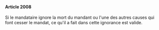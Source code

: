 #### Article 2008

Si le mandataire ignore la mort du mandant ou l'une des autres causes qui font cesser le mandat, ce qu'il a fait dans cette ignorance est valide.

